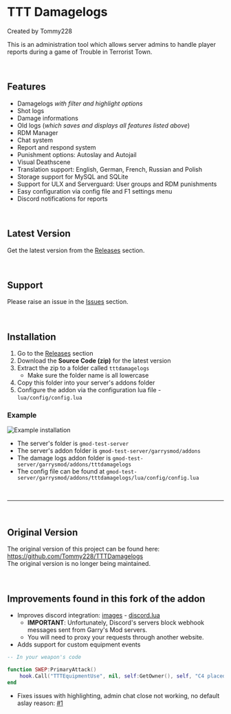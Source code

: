 # TTT Damagelogs
Created by Tommy228

This is an administration tool which allows server admins to handle player reports during a game of Trouble in Terrorist Town.

<br>

## Features
- Damagelogs *with filter and highlight options*
- Shot logs
- Damage informations
- Old logs (*which saves and displays all features listed above*)
- RDM Manager 
- Chat system
- Report and respond system
- Punishment options: Autoslay and Autojail
- Visual Deathscene
- Translation support: English, German, French, Russian and Polish
- Storage support for MySQL and SQLite
- Support for ULX and Serverguard: User groups and RDM punishments
- Easy configuration via config file and F1 settings menu
- Discord notifications for reports

<br>

## Latest Version

Get the latest version from the [Releases](https://github.com/BadgerCode/tttdamagelogs/releases) section.

<br>

## Support
Please raise an issue in the [Issues](https://github.com/BadgerCode/tttdamagelogs/issues) section.

<br>

## Installation

1. Go to the [Releases](https://github.com/BadgerCode/tttdamagelogs/releases) section
2. Download the **Source Code (zip)** for the latest version
3. Extract the zip to a folder called `tttdamagelogs`
    * Make sure the folder name is all lowercase
4. Copy this folder into your server's addons folder
5. Configure the addon via the configuration lua file - `lua/config/config.lua`

### Example

![Example installation](https://i.imgur.com/ihPY6EI.png)

* The server's folder is `gmod-test-server`
* The server's addon folder is `gmod-test-server/garrysmod/addons`
* The damage logs addon folder is `gmod-test-server/garrysmod/addons/tttdamagelogs`
* The config file can be found at `gmod-test-server/garrysmod/addons/tttdamagelogs/lua/config/config.lua`


<br>

---

<br>


## Original Version
The original version of this project can be found here: https://github.com/Tommy228/TTTDamagelogs <br>
The original version is no longer being maintained.

<br>

## Improvements found in this fork of the addon

* Improves discord integration: [images](https://imgur.com/a/kKgondH) - [discord.lua](https://github.com/BadgerCode/tttdamagelogs/blob/master/lua/damagelogs/server/discord.lua)
    * **IMPORTANT**: Unfortunately, Discord's servers block webhook messages sent from Garry's Mod servers.
    * You will need to proxy your requests through another website.
* Adds support for custom equipment events
```lua
-- In your weapon's code

function SWEP:PrimaryAttack()
    hook.Call("TTTEquipmentUse", nil, self:GetOwner(), self, "C4 placed")
end
```
* Fixes issues with highlighting, admin chat close not working, no default aslay reason: [#1](https://github.com/BadgerCode/tttdamagelogs/pull/1)
